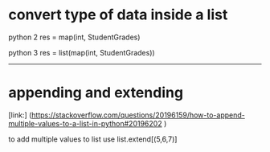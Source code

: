 # convert type of data inside a list


python 2
res = map(int, StudentGrades)

python 3
res = list(map(int, StudentGrades))
___
# appending and extending 

[link:] (https://stackoverflow.com/questions/20196159/how-to-append-multiple-values-to-a-list-in-python#20196202 )

to add multiple values to list use list.extend[(5,6,7)]
